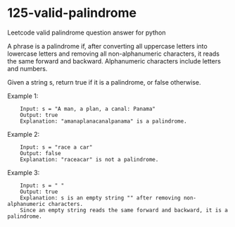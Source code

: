 # 125-valid-palindrome
Leetcode valid palindrome question answer for python

A phrase is a palindrome if, after converting all uppercase letters into lowercase letters and removing all non-alphanumeric characters, it reads the same forward and backward. Alphanumeric characters include letters and numbers.

Given a string s, return true if it is a palindrome, or false otherwise.

Example 1:
    
        Input: s = "A man, a plan, a canal: Panama"
        Output: true
        Explanation: "amanaplanacanalpanama" is a palindrome.

Example 2:

        Input: s = "race a car"
        Output: false
        Explanation: "raceacar" is not a palindrome.
  
Example 3:

        Input: s = " "
        Output: true
        Explanation: s is an empty string "" after removing non-alphanumeric characters.
        Since an empty string reads the same forward and backward, it is a palindrome.
